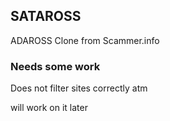 ## SATAROSS
ADAROSS Clone from Scammer.info

### Needs some work
Does not filter sites correctly atm

will work on it later